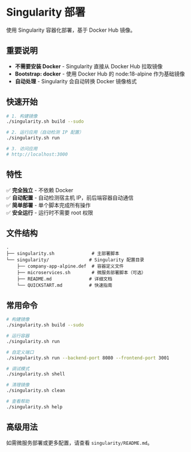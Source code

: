 # Singularity 部署

使用 Singularity 容器化部署，基于 Docker Hub 镜像。

## 重要说明

- **不需要安装 Docker** - Singularity 直接从 Docker Hub 拉取镜像
- **Bootstrap: docker** - 使用 Docker Hub 的 node:18-alpine 作为基础镜像
- **自动处理** - Singularity 会自动转换 Docker 镜像格式

## 快速开始

```bash
# 1. 构建镜像
./singularity.sh build --sudo

# 2. 运行应用（自动检测 IP 配置）
./singularity.sh run

# 3. 访问应用
# http://localhost:3000
```

## 特性

✅ **完全独立** - 不依赖 Docker  
✅ **自动配置** - 自动检测宿主机 IP，前后端容器自动通信  
✅ **简单部署** - 单个脚本完成所有操作  
✅ **安全运行** - 运行时不需要 root 权限  

## 文件结构

```
.
├── singularity.sh              # 主部署脚本
└── singularity/               # Singularity 配置目录
    ├── company-app-alpine.def  # 容器定义文件
    ├── microservices.sh        # 微服务部署脚本（可选）
    ├── README.md              # 详细文档
    └── QUICKSTART.md          # 快速指南
```

## 常用命令

```bash
# 构建镜像
./singularity.sh build --sudo

# 运行容器
./singularity.sh run

# 自定义端口
./singularity.sh run --backend-port 8080 --frontend-port 3001

# 调试模式
./singularity.sh shell

# 清理镜像
./singularity.sh clean

# 查看帮助
./singularity.sh help
```

## 高级用法

如需微服务部署或更多配置，请查看 `singularity/README.md`。